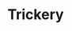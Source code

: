 ---
title: "Trickery"

domain:
  grantedPower: |
    Add _bluff_, _disguise_, and _hide_ to your list of cleric class skills.
  spells: |
     1. {% spell_link disguise-self %}
     1. {% spell_link invisibility %}
     1. {% spell_link nondetection %}
     1. {% spell_link confusion %}
     1. {% spell_link false-vision %}
     1. {% spell_link mislead %}
     1. {% spell_link screen %}
     1. {% spell_link polymorph-any-object %}
     1. {% spell_link time-stop %}
---